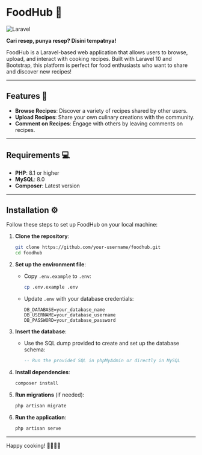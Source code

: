 # FoodHub 🍲

![Laravel](https://laravel.com/img/logomark.min.svg)

**Cari resep, punya resep? Disini tempatnya!**

FoodHub is a Laravel-based web application that allows users to browse, upload, and interact with cooking recipes. Built with Laravel 10 and Bootstrap, this platform is perfect for food enthusiasts who want to share and discover new recipes!

---

## Features 🚀

- **Browse Recipes**: Discover a variety of recipes shared by other users.
- **Upload Recipes**: Share your own culinary creations with the community.
- **Comment on Recipes**: Engage with others by leaving comments on recipes.

---

## Requirements 💻

- **PHP**: 8.1 or higher
- **MySQL**: 8.0
- **Composer**: Latest version

---

## Installation ⚙️

Follow these steps to set up FoodHub on your local machine:

1. **Clone the repository**:
   ```bash
   git clone https://github.com/your-username/foodhub.git
   cd foodhub
   ```

2. **Set up the environment file**:
   - Copy `.env.example` to `.env`:
     ```bash
     cp .env.example .env
     ```
   - Update `.env` with your database credentials:
     ```plaintext
     DB_DATABASE=your_database_name
     DB_USERNAME=your_database_username
     DB_PASSWORD=your_database_password
     ```

3. **Insert the database**:
   - Use the SQL dump provided to create and set up the database schema:
     ```sql
     -- Run the provided SQL in phpMyAdmin or directly in MySQL
     ```

4. **Install dependencies**:
   ```bash
   composer install
   ```

5. **Run migrations** (if needed):
   ```bash
   php artisan migrate
   ```

6. **Run the application**:
   ```bash
   php artisan serve
   ```

---

Happy cooking! 👨‍🍳👩‍🍳